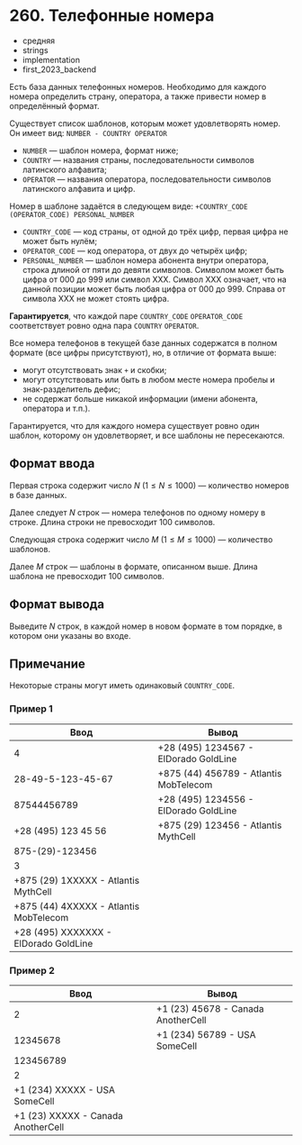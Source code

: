 # 260. Телефонные номера

- средняя
- strings
- implementation
- first\_2023\_backend

Есть база данных телефонных номеров. Необходимо для каждого номера определить страну, оператора, а также привести номер в определённый формат.

Существует список шаблонов, которым может удовлетворять номер. Он имеет вид: `NUMBER - COUNTRY OPERATOR`

- `NUMBER` — шаблон номера, формат ниже;
- `COUNTRY` — названия страны, последовательности символов латинского алфавита;
- `OPERATOR` — названия оператора, последовательности символов латинского алфавита и цифр.

Номер в шаблоне задаётся в следующем виде: `+COUNTRY_CODE (OPERATOR_CODE) PERSONAL_NUMBER`

- `COUNTRY_CODE` — код страны, от одной до трёх цифр, первая цифра не может быть нулём;
- `OPERATOR_CODE` — код оператора, от двух до четырёх цифр;
- `PERSONAL_NUMBER` — шаблон номера абонента внутри оператора, строка длиной от пяти до девяти символов. Символом может быть цифра от 000 до 999 или символ XXX. Символ XXX означает, что на данной позиции может быть любая цифра от 000 до 999. Справа от символа XXX не может стоять цифра.

**Гарантируется**, что каждой паре `COUNTRY_CODE` `OPERATOR_CODE` соответствует ровно одна пара `COUNTRY` `OPERATOR`.

Все номера телефонов в текущей базе данных содержатся в полном формате (все цифры присутствуют), но, в отличие от формата выше:

- могут отсутствовать знак `+` и скобки;
- могут отсутствовать или быть в любом месте номера пробелы и знак-разделитель дефис;
- не содержат больше никакой информации (имени абонента, оператора и т.п.).

Гарантируется, что для каждого номера существует ровно один шаблон, которому он удовлетворяет, и все шаблоны не пересекаются.

## Формат ввода

Первая строка содержит число $N$ $(1 \le N \le 1000)$ — количество номеров в базе данных.

Далее следует $N$ строк — номера телефонов по одному номеру в строке. Длина строки не превосходит $100$ символов.

Следующая строка содержит число $M$ $(1 \leq M \leq 1000)$ — количество шаблонов.

Далее $M$ строк — шаблоны в формате, описанном выше. Длина шаблона не превосходит $100$ символов.

## Формат вывода

Выведите $N$ строк, в каждой номер в новом формате в том порядке, в котором они указаны во входе.

## Примечание

Некоторые страны могут иметь одинаковый `COUNTRY_CODE`.

### Пример 1

Ввод                                   | Вывод
---------------------------------------|---------------------------------------
4                                      | +28 (495) 1234567 - ElDorado GoldLine
28-49-5-123-45-67                      | +875 (44) 456789 - Atlantis MobTelecom
87544456789                            | +28 (495) 1234556 - ElDorado GoldLine
+28 (495) 123 45 56                    | +875 (29) 123456 - Atlantis MythCell
875-(29)-123456                        |
3                                      |
+875 (29) 1XXXXX - Atlantis MythCell   |
+875 (44) 4XXXXX - Atlantis MobTelecom |
+28 (495) XXXXXXX - ElDorado GoldLine  |

### Пример 2

Ввод                               | Вывод
-----------------------------------|-----------------------------------
2                                  | +1 (23) 45678 - Canada AnotherCell
12345678                           | +1 (234) 56789 - USA SomeCell
123456789                          |
2                                  |
+1 (234) XXXXX - USA SomeCell      |
+1 (23) XXXXX - Canada AnotherCell |
